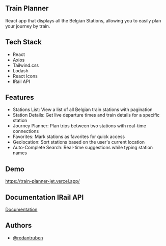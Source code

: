 ## Train Planner

React app that displays all the Belgian Stations, allowing you to easily plan your journey by train.

## Tech Stack

- React
- Axios
- Tailwind.css
- Lodash
- React Icons
- IRail API


## Features

- Stations List: View a list of all Belgian train stations with pagination
- Station Details: Get live departure times and train details for a specific station
- Journey Planner: Plan trips between two stations with real-time connections
- Favorites: Mark stations as favorites for quick access
- Geolocation: Sort stations based on the user's current location
- Auto-Complete Search: Real-time suggestions while typing station names


## Demo

https://train-planner-jet.vercel.app/


## Documentation IRail API

[Documentation](https://hello.irail.be/api/)


## Authors

- [@redantruben](https://www.github.com/redantruben)

